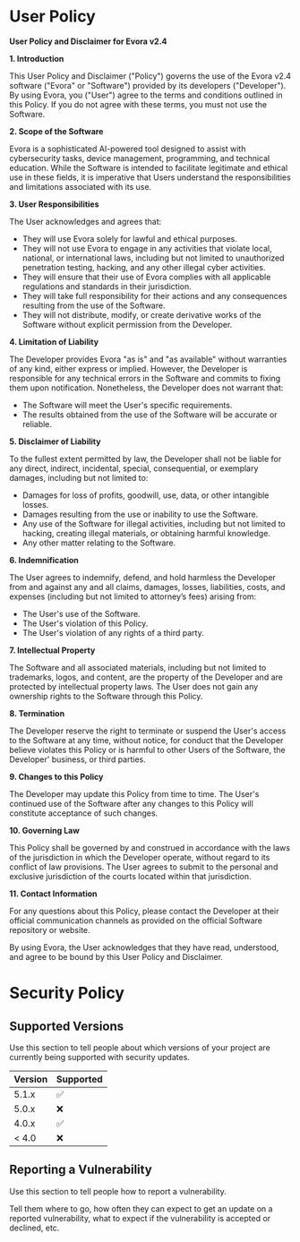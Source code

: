 # User Policy
**User Policy and Disclaimer for Evora v2.4**

**1. Introduction**

This User Policy and Disclaimer ("Policy") governs the use of the Evora v2.4 software ("Evora" or "Software") provided by its developers ("Developer"). By using Evora, you ("User") agree to the terms and conditions outlined in this Policy. If you do not agree with these terms, you must not use the Software.

**2. Scope of the Software**

Evora is a sophisticated AI-powered tool designed to assist with cybersecurity tasks, device management, programming, and technical education. While the Software is intended to facilitate legitimate and ethical use in these fields, it is imperative that Users understand the responsibilities and limitations associated with its use.

**3. User Responsibilities**

The User acknowledges and agrees that:
- They will use Evora solely for lawful and ethical purposes.
- They will not use Evora to engage in any activities that violate local, national, or international laws, including but not limited to unauthorized penetration testing, hacking, and any other illegal cyber activities.
- They will ensure that their use of Evora complies with all applicable regulations and standards in their jurisdiction.
- They will take full responsibility for their actions and any consequences resulting from the use of the Software.
- They will not distribute, modify, or create derivative works of the Software without explicit permission from the Developer.

**4. Limitation of Liability**

The Developer provides Evora "as is" and "as available" without warranties of any kind, either express or implied. However, the Developer is responsible for any technical errors in the Software and commits to fixing them upon notification. Nonetheless, the Developer does not warrant that:
- The Software will meet the User's specific requirements.
- The results obtained from the use of the Software will be accurate or reliable.

**5. Disclaimer of Liability**

To the fullest extent permitted by law, the Developer shall not be liable for any direct, indirect, incidental, special, consequential, or exemplary damages, including but not limited to:
- Damages for loss of profits, goodwill, use, data, or other intangible losses.
- Damages resulting from the use or inability to use the Software.
- Any use of the Software for illegal activities, including but not limited to hacking, creating illegal materials, or obtaining harmful knowledge.
- Any other matter relating to the Software.

**6. Indemnification**

The User agrees to indemnify, defend, and hold harmless the Developer from and against any and all claims, damages, losses, liabilities, costs, and expenses (including but not limited to attorney’s fees) arising from:
- The User's use of the Software.
- The User's violation of this Policy.
- The User's violation of any rights of a third party.

**7. Intellectual Property**

The Software and all associated materials, including but not limited to trademarks, logos, and content, are the property of the Developer and are protected by intellectual property laws. The User does not gain any ownership rights to the Software through this Policy.

**8. Termination**

The Developer reserve the right to terminate or suspend the User's access to the Software at any time, without notice, for conduct that the Developer believe violates this Policy or is harmful to other Users of the Software, the Developer' business, or third parties.

**9. Changes to this Policy**

The Developer may update this Policy from time to time. The User's continued use of the Software after any changes to this Policy will constitute acceptance of such changes.

**10. Governing Law**

This Policy shall be governed by and construed in accordance with the laws of the jurisdiction in which the Developer operate, without regard to its conflict of law provisions. The User agrees to submit to the personal and exclusive jurisdiction of the courts located within that jurisdiction.

**11. Contact Information**

For any questions about this Policy, please contact the Developer at their official communication channels as provided on the official Software repository or website.

By using Evora, the User acknowledges that they have read, understood, and agree to be bound by this User Policy and Disclaimer.

# Security Policy

## Supported Versions

Use this section to tell people about which versions of your project are
currently being supported with security updates.

| Version | Supported          |
| ------- | ------------------ |
| 5.1.x   | :white_check_mark: |
| 5.0.x   | :x:                |
| 4.0.x   | :white_check_mark: |
| < 4.0   | :x:                |

## Reporting a Vulnerability

Use this section to tell people how to report a vulnerability.

Tell them where to go, how often they can expect to get an update on a
reported vulnerability, what to expect if the vulnerability is accepted or
declined, etc.
